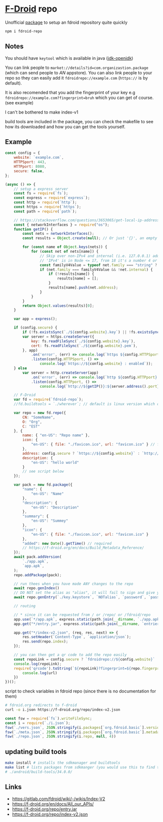 # [F-Droid](https://f-droid.org) repo

Unofficial [package](https://www.npmjs.com/package/fdroid-repo) to setup an fdroid repository quite quickly

```sh
npm i fdroid-repo
```

## Notes

You should have `keytool` which is available in java ([jdk-openjdk](https://archlinux.org/packages/extra/x86_64/jdk-openjdk/))

You can link people to `market://details?id=com.organizastion.package` (which can send people to *AN* appstore).
You can also link people to your repo so they can easily add it `fdroidrepo://example.com` (`https://` is by default).

It is also recomended that you add the fingerprint of your key e.g
`fdroidrepo://example.com?fingerprint=bruh`
which you can get of course. (see example)

I can't be bothered to make index-v1

build tools are included in the package, you can check the makefile to see how its downloaded and how you can get
the tools yourself.

## Example

```js
const config = {
    website: `example.com`,
    HTTPSport: 443,
    HTTPport: 8080,
    secure: false,
};

(async () => {
    // setup a express server
    const fs = require(`fs`);
    const express = require(`express`);
    const http = require(`http`);
    const https = require(`https`);
    const path = require(`path`);

    // https://stackoverflow.com/questions/3653065/get-local-ip-address-in-node-js
    const { networkInterfaces } = require("os");
    function getIP() {
        const nets = networkInterfaces();
        const results = Object.create(null); // Or just '{}', an empty object

        for (const name of Object.keys(nets)) {
            for (const net of nets[name]) {
                // Skip over non-IPv4 and internal (i.e. 127.0.0.1) addresses
                // 'IPv4' is in Node <= 17, from 18 it's a number 4 or 6
                const familyV4Value = typeof net.family === "string" ? "IPv4" : 4;
                if (net.family === familyV4Value && !net.internal) {
                    if (!results[name]) {
                        results[name] = [];
                    }
                    results[name].push(net.address);
                }
            }
        }
        return Object.values(results)[0];
    }

    var app = express();

    if (config.secure) {
        if (!fs.existsSync(`./${config.website}.key`) || !fs.existsSync(`./${config.website}.pem`)) throw new Error(`Missing https key/pem files`);
        var server = https.createServer({
            key: fs.readFileSync(`./${config.website}.key`),
            cert: fs.readFileSync(`./${config.website}.pem`),
        }, app)
            .on('error', (err) => console.log(`https ${config.HTTPSport} : failed`, err))
            .listen(config.HTTPSport, () =>
                console.log(`https://${config.website} : enabled`));
    } else
        var server = http.createServer(app)
            .on('error', (err) => console.log(`http ${config.HTTPport} : failed`, err))
            .listen(config.HTTPport, () =>
                console.log(`http://${getIP()}:${server.address().port} : enabled`));

    // F-Droid
    var fd = require(`fdroid-repo`);
    //fd.buildtools = `./wherever`; // default is linux version which comes with the package

    var repo = new fd.repo({
        CN: "SomeName",
        O: "Org",
        C: "EST"
    }, {
        name: { "en-US": "Repo name" },
        icon: {
            "en-US": { file: "./favicon.ico", url: "favicon.ico" } // files are automatically sized and hashed. urls MUST start with a /, so its added by default
        },
        address: config.secure ? `https://${config.website}` : `http://${getIP()}:${server.address().port}`,
        description: {
            "en-US": "hello world"
        }
        // see script below
    });

    var pack = new fd.package({
        "name": {
            "en-US": "Name"
        },
        "description": {
            "en-US": "Description"
        },
        "summary": {
            "en-US": "Summey"
        },
        "icon": {
            "en-US": { file: "./favicon.ico", url: "favicon.ico" }
        },
        "added": new Date().getTime() // required
        // https://f-droid.org/en/docs/Build_Metadata_Reference/
    });
    await pack.addVersion(
        `./app.apk`,
        `app.apk`,
    );
    repo.addPackage(pack);

    // run thees when you have made ANY changes to the repo
    await repo.genIndex()
    // DO NOT set the alias as "alias", it will fail to sign and give you an "No attributes for entry.json" (in the client)
    await repo.genEntry(`./key.keystore`, `NOTalias`, `password`, `password`, `./entrier.jar`);

    // routing

    // * since it can be requested from / or /repo/ or /fdroid/repo
    app.use(`*/app.apk`, express.static(path.join(__dirname, `./app.apk`)));
    app.get("*/entry.jar", express.static(path.join(__dirname, `entrier.jar`)));

    app.get("*/index-v2.json", (req, res, next) => {
        res.setHeader(`Content-Type`, `application/json`);
        res.send(repo.index);
    });

    // you can then get a qr code to add the repo easily
    const repoLink = config.secure ? `fdroidrepo://${config.website}` : `http://${getIP()}:${server.address().port}`;
    console.log(repoLink);
    require('qrcode').toString(`${repoLink}?fingerprint=${repo.fingerprint}`, { type: 'terminal' }, function (err, url) {
        console.log(url)
    })
})();
```

script to check variables in fdroid repo (since there is no documentation for them)
```sh
# fdroid.org redirects to f-droid
curl -o i.json https://f-droid.org/repo/index-v2.json
```
```js
const fsw = require(`fs`).writeFileSync;
const i = require(`./i.json`);
fsw(`./vers.json`, JSON.stringify(i.packages[`org.fdroid.basic`].versions, null, 4))
fsw(`./meta.json`, JSON.stringify(i.packages[`org.fdroid.basic`].metadata, null, 4))
fsw(`./repo.json`, JSON.stringify(i.repo, null, 4))
```

## updating build tools

```sh
make install # installs the sdkmanager and buildtools
make list # lists packages from sdkmanger (you would use this to find the newest version of build tools)
# ./android/build-tools/34.0.0/
```

## Links

- https://gitlab.com/fdroid/wiki/-/wikis/Index-V2
- https://f-droid.org/en/docs/All_our_APIs/
- https://f-droid.org/repo/entry.jar
- https://f-droid.org/repo/index-v2.json
